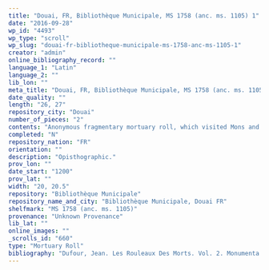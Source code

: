 ```yaml
---
title: "Douai, FR, Bibliothèque Municipale, MS 1758 (anc. ms. 1105) 1"
date: "2016-09-28"
wp_id: "4493"
wp_type: "scroll"
wp_slug: "douai-fr-bibliotheque-municipale-ms-1758-anc-ms-1105-1"
creator: "admin"
online_bibliography_record: ""
language_1: "Latin"
language_2: ""
lib_lon: ""
meta_title: "Douai, FR, Bibliothèque Municipale, MS 1758 (anc. ms. 1105) 1"
date_quality: ""
length: "26, 27"
repository_city: "Douai"
number_of_pieces: "2"
contents: "Anonymous fragmentary mortuary roll, which visited Mons and Le Bec-Hellouin."
completed: "N"
repository_nation: "FR"
orientation: ""
description: "Opisthographic."
prov_lon: ""
date_start: "1200"
prov_lat: ""
width: "20, 20.5"
repository: "Bibliothèque Municipale"
repository_name_and_city: "Bibliothèque Municipale, Douai FR"
shelfmark: "MS 1758 (anc. ms. 1105)"
provenance: "Unknown Provenance"
lib_lat: ""
online_images: ""
_scrolls_id: "660"
type: "Mortuary Roll"
bibliography: "Dufour, Jean. Les Rouleaux Des Morts. Vol. 2. Monumenta Palaeographica Medii Aevi. Series Gallica. Turnhout: Brepols, 2009, no. 218."
---
```



